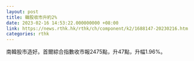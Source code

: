 ```yaml
---
layout: post
title: 韓股收市升約2%
date: 2023-02-16 14:53:22.000000000 +08:00
link: https://news.rthk.hk/rthk/ch/component/k2/1688147-20230216.htm
categories: rthk
---
```


南韓股市造好。首爾綜合指數收市報2475點，升47點，升幅1.96%。
